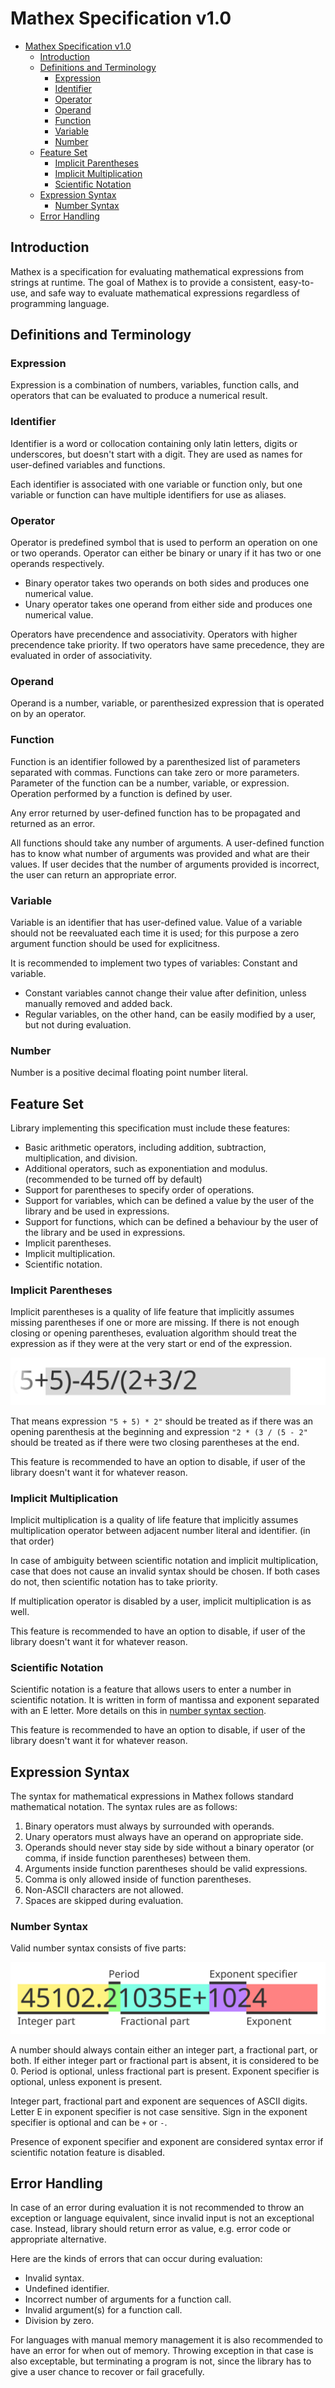 # Mathex Specification v1.0

- [Mathex Specification v1.0](#mathex-specification-v10)
  - [Introduction](#introduction)
  - [Definitions and Terminology](#definitions-and-terminology)
    - [Expression](#expression)
    - [Identifier](#identifier)
    - [Operator](#operator)
    - [Operand](#operand)
    - [Function](#function)
    - [Variable](#variable)
    - [Number](#number)
  - [Feature Set](#feature-set)
    - [Implicit Parentheses](#implicit-parentheses)
    - [Implicit Multiplication](#implicit-multiplication)
    - [Scientific Notation](#scientific-notation)
  - [Expression Syntax](#expression-syntax)
    - [Number Syntax](#number-syntax)
  - [Error Handling](#error-handling)

## Introduction

Mathex is a specification for evaluating mathematical expressions from strings at runtime. The goal of Mathex is to provide a consistent, easy-to-use, and safe way to evaluate mathematical expressions regardless of programming language.

## Definitions and Terminology

### Expression

Expression is a combination of numbers, variables, function calls, and operators that can be evaluated to produce a numerical result.

### Identifier

Identifier is a word or collocation containing only latin letters, digits or underscores, but doesn't start with a digit. They are used as names for user-defined variables and functions.

Each identifier is associated with one variable or function only, but one variable or function can have multiple identifiers for use as aliases.

### Operator

Operator is predefined symbol that is used to perform an operation on one or two operands. Operator can either be binary or unary if it has two or one operands respectively.

- Binary operator takes two operands on both sides and produces one numerical value.
- Unary operator takes one operand from either side and produces one numerical value.

Operators have precendence and associativity. Operators with higher precendence take priority. If two operators have same precedence, they are evaluated in order of associativity.

### Operand

Operand is a number, variable, or parenthesized expression that is operated on by an operator.

### Function

Function is an identifier followed by a parenthesized list of parameters separated with commas. Functions can take zero or more parameters. Parameter of the function can be a number, variable, or expression. Operation performed by a function is defined by user.

Any error returned by user-defined function has to be propagated and returned as an error.

All functions should take any number of arguments. A user-defined function has to know what number of arguments was provided and what are their values. If user decides that the number of arguments provided is incorrect, the user can return an appropriate error.

### Variable

Variable is an identifier that has user-defined value. Value of a variable should not be reevaluated each time it is used; for this purpose a zero argument function should be used for explicitness.

It is recommended to implement two types of variables: Constant and variable.

- Constant variables cannot change their value after definition, unless manually removed and added back.
- Regular variables, on the other hand, can be easily modified by a user, but not during evaluation.

### Number

Number is a positive decimal floating point number literal.

## Feature Set

Library implementing this specification must include these features:

- Basic arithmetic operators, including addition, subtraction, multiplication, and division.
- Additional operators, such as exponentiation and modulus. (recommended to be turned off by default)
- Support for parentheses to specify order of operations.
- Support for variables, which can be defined a value by the user of the library and be used in expressions.
- Support for functions, which can be defined a behaviour by the user of the library and be used in expressions.
- Implicit parentheses.
- Implicit multiplication.
- Scientific notation.

### Implicit Parentheses

Implicit parentheses is a quality of life feature that implicitly assumes missing parentheses if one or more are missing. If there is not enough closing or opening parentheses, evaluation algorithm should treat the expression as if they were at the very start or end of the expression.

![Implicit parentheses](images/implicit-parens-1.svg "Implicit parentheses")

That means expression `"5 + 5) * 2"` should be treated as if there was an opening parenthesis at the beginning and expression `"2 * (3 / (5 - 2"` should be treated as if there were two closing parentheses at the end.

This feature is recommended to have an option to disable, if user of the library doesn't want it for whatever reason.

### Implicit Multiplication

Implicit multiplication is a quality of life feature that implicitly assumes multiplication operator between adjacent number literal and identifier. (in that order)

In case of ambiguity between scientific notation and implicit multiplication, case that does not cause an invalid syntax should be chosen. If both cases do not, then scientific notation has to take priority.

If multiplication operator is disabled by a user, implicit multiplication is as well.

This feature is recommended to have an option to disable, if user of the library doesn't want it for whatever reason.

### Scientific Notation

Scientific notation is a feature that allows users to enter a number in scientific notation. It is written in form of mantissa and exponent separated with an E letter. More details on this in [number syntax section](#number-syntax).

This feature is recommended to have an option to disable, if user of the library doesn't want it for whatever reason.

## Expression Syntax

The syntax for mathematical expressions in Mathex follows standard mathematical notation. The syntax rules are as follows:

1. Binary operators must always by surrounded with operands.
2. Unary operators must always have an operand on appropriate side.
3. Operands should never stay side by side without a binary operator (or comma, if inside function parentheses) between them.
4. Arguments inside function parentheses should be valid expressions.
5. Comma is only allowed inside of function parentheses.
6. Non-ASCII characters are not allowed.
7. Spaces are skipped during evaluation.

### Number Syntax

Valid number syntax consists of five parts:

![Structure of a number](images/number-format-1.svg "Structure of a number")

A number should always contain either an integer part, a fractional part, or both. If either integer part or fractional part is absent, it is considered to be 0. Period is optional, unless fractional part is present. Exponent specifier is optional, unless exponent is present.

Integer part, fractional part and exponent are sequences of ASCII digits. Letter E in exponent specifier is not case sensitive. Sign in the exponent specifier is optional and can be `+` or `-`.

Presence of exponent specifier and exponent are considered syntax error if scientific notation feature is disabled.

## Error Handling

In case of an error during evaluation it is not recommended to throw an exception or language equivalent, since invalid input is not an exceptional case. Instead, library should return error as value, e.g. error code or appropriate alternative.

Here are the kinds of errors that can occur during evaluation:

- Invalid syntax.
- Undefined identifier.
- Incorrect number of arguments for a function call.
- Invalid argument(s) for a function call.
- Division by zero.

For languages with manual memory management it is also recommended to have an error for when out of memory. Throwing exception in that case is also exceptable, but terminating a program is not, since the library has to give a user chance to recover or fail gracefully.
